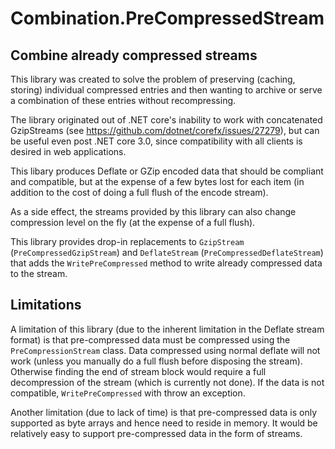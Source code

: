 # Combination.PreCompressedStream

## Combine already compressed streams

This library was created to solve the problem of preserving (caching, storing) individual compressed entries and then wanting to archive or serve
a combination of these entries without recompressing.

The library originated out of .NET core's inability to work with concatenated GzipStreams (see https://github.com/dotnet/corefx/issues/27279), but 
can be useful even post .NET core 3.0, since compatibility with all clients is desired in web applications.

This libary produces Deflate or GZip encoded data that should be compliant and compatible, but at the expense of a few bytes lost for each item (in
addition to the cost of doing a full flush of the encode stream).

As a side effect, the streams provided by this library can also change compression level on the fly (at the expense of a full flush).

This library provides drop-in replacements to `GzipStream` (`PreCompressedGzipStream`) and `DeflateStream` (`PreCompressedDeflateStream`) that adds 
the `WritePreCompressed` method to write already compressed data to the stream.

## Limitations

A limitation of this library (due to the inherent limitation in the Deflate stream format) is that pre-compressed data must be compressed using the `PreCompressionStream` class.
Data compressed using normal deflate will not work (unless you manually do a full flush before disposing the stream). Otherwise finding the end of stream block would require a full
decompression of the stream (which is currently not done). If the data is not compatible, `WritePreCompressed` with throw an exception.

Another limitation (due to lack of time) is that pre-compressed data is only supported as byte arrays and hence need to reside in memory. It would be relatively easy to support
pre-compressed data in the form of streams.
